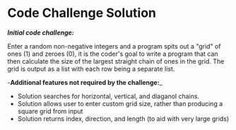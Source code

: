 # Code Challenge Solution

_**Initial code challenge:**_

Enter a random non-negative integers and a program spits out a "grid" of ones (1) and zeroes (0), it is the coder's goal to write a program that can then calculate the size of the largest straight chain of ones in the grid. The grid is output as a list with each row being a separate list.

-**Additional features not required by the challenge:**_

* Solution searches for horizontal, vertical, and diaganol chains.
* Solution allows user to enter custom grid size, rather than producing a square grid from input
* Solution returns index, direction, and length (to aid with very large grids)
